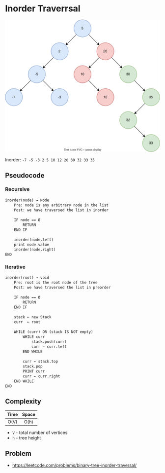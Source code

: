 # Inorder Traverrsal

![BST](./bst-example.svg)

Inorder: `-7 -5 -3 2 5 10 12 20 30 32 33 35`

## Pseudocode

### Recursive

```text
inorder(node) → Node
    Pre: node is any arbitrary node in the list
    Post: we have traversed the list in inorder

    IF node == Ø
        RETURN
    END IF

    inorder(node.left)
    print node.value
    inorder(node.right)
END
```

### Iterative

```text
inorder(root) → void
    Pre: root is the root node of the tree
    Post: we have traversed the list in preorder

    IF node == Ø
        RETURN
    END IF

    stack ← new Stack
    curr  ← root

    WHILE (curr) OR (stack IS NOT empty)
        WHILE curr
            stack.push(curr)
            curr ← curr.left
        END WHILE

        curr ← stack.top
        stack.pop
        PRINT curr
        curr ← curr.right
    END WHILE
END
```

## Complexity

| Time | Space |
| :--: | :---: |
| O(V) | O(h)  |

- `V` - total number of vertices
- `h` - tree height

## Problem

- https://leetcode.com/problems/binary-tree-inorder-traversal/
